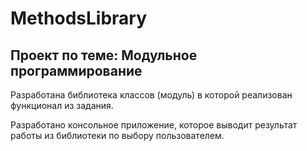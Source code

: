 # MethodsLibrary
## Проект по теме: Модульное программирование

Разработана библиотека классов (модуль) в которой реализован функционал из задания.

Разработано консольное приложение, которое выводит результат работы из библиотеки по выбору пользователем.
